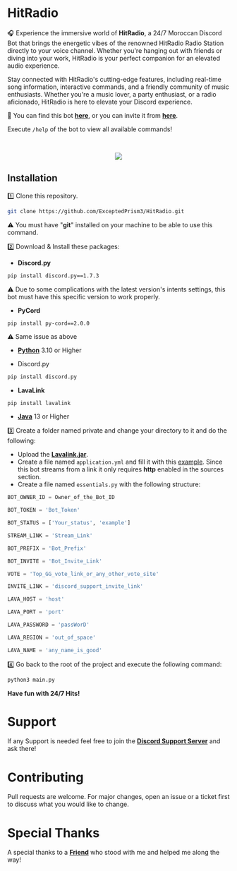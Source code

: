 # HitRadio

🎧 Experience the immersive world of **HitRadio**, a 24/7 Moroccan Discord Bot that brings the energetic vibes of the renowned HitRadio Radio Station directly to your voice channel. Whether you're hanging out with friends or diving into your work, HitRadio is your perfect companion for an elevated audio experience.

Stay connected with HitRadio's cutting-edge features, including real-time song information, interactive commands, and a friendly community of music enthusiasts. Whether you're a music lover, a party enthusiast, or a radio aficionado, HitRadio is here to elevate your Discord experience.

🔗 You can find this bot **[here](https://top.gg/bot/949629320110944256)**, or you can invite it from **[here](https://discord.com/api/oauth2/authorize?client_id=1086030727650476153&permissions=277062450240&scope=applications.commands%20bot)**.

Execute `/help` of the bot to view all available commands!

<br>

<p align="center">
  <img src="https://cdn.discordapp.com/attachments/927336267379798037/978711197094412348/unknown.png"/>
</p>

## Installation

1️⃣ Clone this repository.
```bash
git clone https://github.com/ExceptedPrism3/HitRadio.git
```
⚠️ You must have "**git**" installed on your machine to be able to use this command.



2️⃣ Download & Install these packages:

- **Discord.py**
```bash
pip install discord.py==1.7.3
```
⚠️ Due to some complications with the latest version's intents settings, this bot must have this specific version to work properly.

- **PyCord**
```bash
pip install py-cord==2.0.0
```
⚠️ Same issue as above

- **[Python](https://www.python.org/downloads/)** 3.10 or Higher

- Discord.py
```bash
pip install discord.py 
```

- **LavaLink**
```
pip install lavalink
```

- **[Java](https://www.oracle.com/java/technologies/javase/jdk13-archive-downloads.html)** 13 or Higher

3️⃣ Create a folder named private and change your directory to it and do the following:

- Upload the **[Lavalink.jar](https://github.com/freyacodes/Lavalink/releases)**.
- Create a file named `application.yml` and fill it with this [example](https://github.com/freyacodes/Lavalink/blob/master/LavalinkServer/application.yml.example). Since this bot streams from a link it only requires **http** enabled in the sources section.
- Create a file named `essentials.py` with the following structure:

```py
BOT_OWNER_ID = Owner_of_the_Bot_ID

BOT_TOKEN = 'Bot_Token'

BOT_STATUS = ['Your_status', 'example']

STREAM_LINK = 'Stream_Link'

BOT_PREFIX = 'Bot_Prefix'

BOT_INVITE = 'Bot_Invite_Link'

VOTE = 'Top_GG_vote_link_or_any_other_vote_site'

INVITE_LINK = 'discord_support_invite_link'

LAVA_HOST = 'host'

LAVA_PORT = 'port'

LAVA_PASSWORD = 'passWorD'

LAVA_REGION = 'out_of_space'

LAVA_NAME = 'any_name_is_good'
```

4️⃣ Go back to the root of the project and execute the following command:

```bash
python3 main.py
```

**Have fun with 24/7 Hits!**
<br>

# Support

If any Support is needed feel free to join the **[Discord Support Server](https://discord.com/invite/MfR5mcpVfX)** and ask there!
<br>

# Contributing
Pull requests are welcome. For major changes, open an issue or a ticket first to discuss what you would like to change.
<br>

# Special Thanks
A special thanks to a **[Friend](https://github.com/redmoogle)** who stood with me and helped me along the way!
